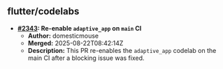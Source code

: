 ## flutter/codelabs

- **[#2343](https://github.com/flutter/codelabs/pull/2343): Re-enable `adaptive_app` on `main` CI**
  - **Author:** domesticmouse
  - **Merged:** 2025-08-22T08:42:14Z
  - **Description:** This PR re-enables the `adaptive_app` codelab on the main CI after a blocking issue was fixed.
